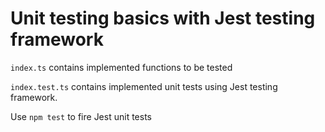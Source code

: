 # Unit testing basics with Jest testing framework

`index.ts` contains implemented functions to be tested

`index.test.ts` contains implemented unit tests using Jest testing framework.

Use `npm test` to fire Jest unit tests
